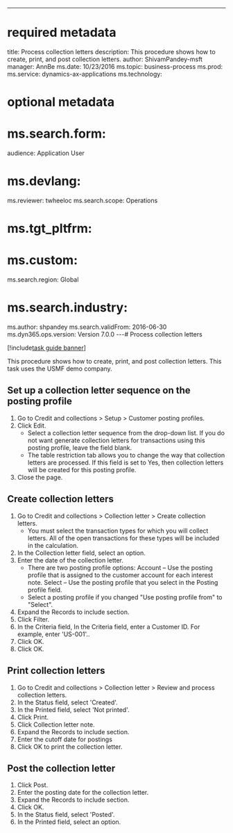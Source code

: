 --- 
# required metadata 
 
title: Process collection letters
description: This procedure shows how to create, print, and post collection letters. 
author: ShivamPandey-msft
manager: AnnBe 
ms.date: 10/23/2016
ms.topic: business-process 
ms.prod:  
ms.service: dynamics-ax-applications 
ms.technology:  
 
# optional metadata 
 
# ms.search.form:   
audience: Application User 
# ms.devlang:  
ms.reviewer: twheeloc
ms.search.scope: Operations 
# ms.tgt_pltfrm:  
# ms.custom:  
ms.search.region: Global
# ms.search.industry: 
ms.author: shpandey
ms.search.validFrom: 2016-06-30 
ms.dyn365.ops.version: Version 7.0.0 
---# Process collection letters

[!include[task guide banner](../../includes/task-guide-banner.md)]

This procedure shows how to create, print, and post collection letters. This task uses the USMF demo company.


## Set up a collection letter sequence on the posting profile
1. Go to Credit and collections > Setup > Customer posting profiles.
2. Click Edit.
    * Select a collection letter sequence from the drop-down list. If you do not want generate collection letters for transactions using this posting profile, leave the field blank.  
    * The table restriction tab allows you to change the way that collection letters are processed. If this field is set to Yes, then collection letters will be created for this posting profile.  
3. Close the page.

## Create collection letters
1. Go to Credit and collections > Collection letter > Create collection letters.
    * You must select the transaction types for which you will collect letters. All of the open transactions for these types will be included in the calculation.  
2. In the Collection letter field, select an option.
3. Enter the date of the collection letter.
    * There are two posting profile options:   Account – Use the posting profile that is assigned to the customer account for each interest note.   Select – Use the posting profile that you select in the Posting profile field.  
    * Select a posting profile if you changed "Use posting profile from" to "Select".  
4. Expand the Records to include section.
5. Click Filter.
6. In the Criteria field, In the Criteria field, enter a Customer ID. For example, enter 'US-001'..
7. Click OK.
8. Click OK.

## Print collection letters
1. Go to Credit and collections > Collection letter > Review and process collection letters.
2. In the Status field, select 'Created'.
3. In the Printed field, select 'Not printed'.
4. Click Print.
5. Click Collection letter note.
6. Expand the Records to include section.
7. Enter the cutoff date for postings
8. Click OK to print the collection letter.

## Post the collection letter
1. Click Post.
2. Enter the posting date for the collection letter.
3. Expand the Records to include section.
4. Click OK.
5. In the Status field, select 'Posted'.
6. In the Printed field, select an option.


